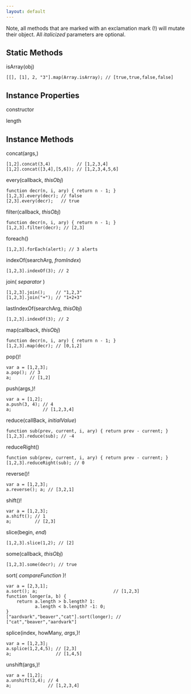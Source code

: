 ```yaml
---
layout: default
---
```


Note, all methods that are marked with an exclamation mark (!) will mutate their
object. All _italicized_ parameters are optional.

Static Methods
--------------

isArray(obj)

    [[], [1], 2, "3"].map(Array.isArray); // [true,true,false,false]

Instance Properties
-------------------

constructor

length

Instance Methods
----------------

concat(args,)

    [1,2].concat(3,4)          // [1,2,3,4]
    [1,2].concat([3,4],[5,6]); // [1,2,3,4,5,6]

every(callback, _thisObj_)

    function decr(n, i, ary) { return n - 1; }
    [1,2,3].every(decr); // false
    [2,3].every(decr);   // true

filter(callback, _thisObj_)

    function decr(n, i, ary) { return n - 1; }
    [1,2,3].filter(decr); // [2,3]

foreach()

    [1,2,3].forEach(alert); // 3 alerts

indexOf(searchArg, _fromIndex_)

    [1,2,3].indexOf(3); // 2

join( _separator_ )

    [1,2,3].join();    // "1,2,3"
    [1,2,3].join("+"); // "1+2+3"

lastIndexOf(searchArg, _thisObj_)

    [1,2,3].indexOf(3); // 2

map(callback, _thisObj_)

    function decr(n, i, ary) { return n - 1; }
    [1,2,3].map(decr); // [0,1,2]

pop()!

    var a = [1,2,3];
    a.pop(); // 3
    a;       // [1,2]

push(args,)!

    var a = [1,2];
    a.push(3, 4); // 4
    a;            // [1,2,3,4]

reduce(callBack, _initialValue_)

    function sub(prev, current, i, ary) { return prev - current; }
    [1,2,3].reduce(sub); // -4

reduceRight()

    function sub(prev, current, i, ary) { return prev - current; }
    [1,2,3].reduceRight(sub); // 0

reverse()!

    var a = [1,2,3];
    a.reverse(); a; // [3,2,1]

shift()!

    var a = [1,2,3];
    a.shift(); // 1
    a;         // [2,3]

slice(begin, _end_)

    [1,2,3].slice(1,2); // [2]

some(callback, _thisObj_)

    [1,2,3].some(decr); // true

sort( _compareFunction_ )!

    var a = [2,3,1];
    a.sort(); a;                             // [1,2,3]
    function longer(a, b) {
        return a.length > b.length? 1:
               a.length < b.length? -1: 0;
    }
    ["aardvark","beaver","cat"].sort(longer); // ["cat","beaver","aardvark"]

splice(index, howMany, _args_,)!

    var a = [1,2,3];
    a.splice(1,2,4,5); // [2,3]
    a;                 // [1,4,5]

unshift(args,)!

    var a = [1,2];
    a.unshift(3,4); // 4
    a;              // [1,2,3,4]
